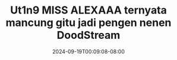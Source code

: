 --- 
title: "Ut1n9 MISS ALEXAAA ternyata mancung gitu jadi pengen nenen  DoodStream"
description: "video bokeh Ut1n9 MISS ALEXAAA ternyata mancung gitu jadi pengen nenen  DoodStream instagram durasi panjang  "
date: 2024-09-19T00:09:08-08:00
file_code: "6cyjw771hyt4"
draft: false
cover: "7g2j860wygwsojcq.jpg"
tags: ["MISS", "ALEXAAA", "ternyata", "mancung", "gitu", "jadi", "pengen", "nenen", "DoodStream", "bokep-indo", "bokep-viral", "bokep-ig"]
length: 2531
fld_id: "1483119"
foldername: "Alexaaa  kieww"
categories: ["Alexaaa  kieww"]
views: 0
---